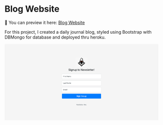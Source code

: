 # Blog Website

💾 You can preview it here: [Blog Website](https://daily-journal-project.herokuapp.com/)

For this project, I created a daily journal blog, styled using Bootstrap with DBMongo for database and deployed thru heroku.

<img src="https://github.com/lyndoncortez/The-Complete-2020-Web-Development-Bootcamp/blob/master/APIs/Newsletter-Signup/screenshot.png?raw=true">
